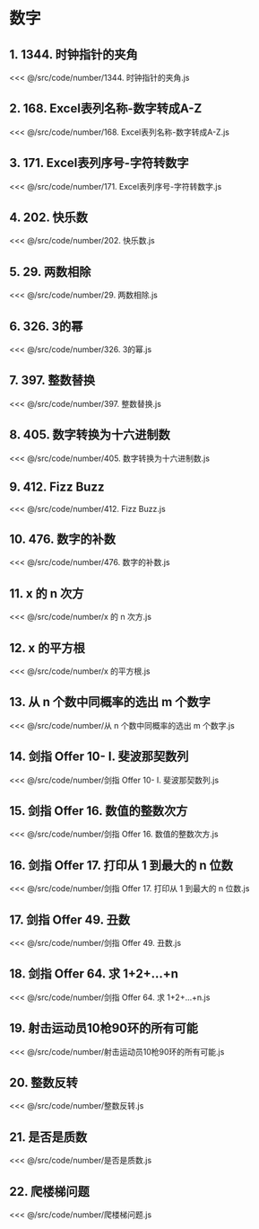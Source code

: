 # 数字

## 1. 1344. 时钟指针的夹角

<<< @/src/code/number/1344. 时钟指针的夹角.js

## 2. 168. Excel表列名称-数字转成A-Z

<<< @/src/code/number/168. Excel表列名称-数字转成A-Z.js

## 3. 171. Excel表列序号-字符转数字

<<< @/src/code/number/171. Excel表列序号-字符转数字.js

## 4. 202. 快乐数

<<< @/src/code/number/202. 快乐数.js

## 5. 29. 两数相除

<<< @/src/code/number/29. 两数相除.js

## 6. 326. 3的幂

<<< @/src/code/number/326. 3的幂.js

## 7. 397. 整数替换

<<< @/src/code/number/397. 整数替换.js

## 8. 405. 数字转换为十六进制数

<<< @/src/code/number/405. 数字转换为十六进制数.js

## 9. 412. Fizz Buzz

<<< @/src/code/number/412. Fizz Buzz.js

## 10. 476. 数字的补数

<<< @/src/code/number/476. 数字的补数.js

## 11. x 的 n 次方

<<< @/src/code/number/x 的 n 次方.js

## 12. x 的平方根

<<< @/src/code/number/x 的平方根.js

## 13. 从 n 个数中同概率的选出 m 个数字

<<< @/src/code/number/从 n 个数中同概率的选出 m 个数字.js

## 14. 剑指 Offer 10- I. 斐波那契数列

<<< @/src/code/number/剑指 Offer 10- I. 斐波那契数列.js

## 15. 剑指 Offer 16. 数值的整数次方

<<< @/src/code/number/剑指 Offer 16. 数值的整数次方.js

## 16. 剑指 Offer 17. 打印从 1 到最大的 n 位数

<<< @/src/code/number/剑指 Offer 17. 打印从 1 到最大的 n 位数.js

## 17. 剑指 Offer 49. 丑数

<<< @/src/code/number/剑指 Offer 49. 丑数.js

## 18. 剑指 Offer 64. 求 1+2+…+n

<<< @/src/code/number/剑指 Offer 64. 求 1+2+…+n.js

## 19. 射击运动员10枪90环的所有可能

<<< @/src/code/number/射击运动员10枪90环的所有可能.js

## 20. 整数反转

<<< @/src/code/number/整数反转.js

## 21. 是否是质数

<<< @/src/code/number/是否是质数.js

## 22. 爬楼梯问题

<<< @/src/code/number/爬楼梯问题.js